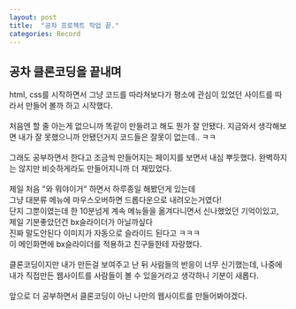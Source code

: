 ```yaml
---
layout: post
title:  "공차 프로젝트 작업 끝."
categories: Record
---
```


## 공차 클론코딩을 끝내며


html, css를 시작하면서 그냥 코드를 따라쳐보다가
평소에 관심이 있었던 사이트를 따라서 만들어 볼까 하고
시작했다.    
<br>
처음엔 할 줄 아는게 없으니까 똑같이 만들려고 해도
뭔가 잘 안됐다.   지금와서 생각해보면 내가 잘 못했으니까 안됐던거지
코드들은 잘못이 없는데.. ㅋㅋ    
<br>
그래도 공부하면서 한다고 조금씩 만들어지는 페이지를 보면서
내심 뿌듯했다.  완벽하지는 않지만 비슷하게라도 만들어지니까 더 재밌었다.    
<br>
제일 처음 "와 뭐야이거" 하면서 하루종일 해봤던게 있는데  
그냥 대분류 메뉴에 마우스오버하면 드롭다운으로 내려오는거였다!   
단지 그뿐이였는데 한 10분넘게 계속 메뉴들을 옮겨다니면서
신나했었던 기억이있고,  제일 기분좋았던건 bx슬라이더가 아닐까싶다    
진짜 말도안된다 이미지가 자동으로 슬라이드 된다고 ㅋㅋㅋ   
이 메인화면에 bx슬라이더를 적용하고 친구들한테 자랑했다.   
<br>
클론코딩이지만 내가 만든걸 보여주고 난 뒤 사람들의 반응이 너무
신기했는데,   나중에 내가 직접만든 웹사이트를 사람들이 볼 수 있을거라고
생각하니 기분이 새롭다.    
<br>
앞으로 더 공부하면서 클론코딩이 아닌 나만의 웹사이트를 만들어봐야겠다.

